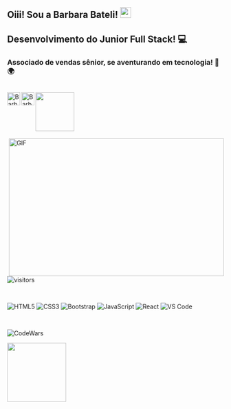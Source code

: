 ## Oiii! Sou a Barbara Bateli! <img src = "https://media.giphy.com/media/hvRJCLFzcasrR4ia7z/giphy.gif" width = "25px">

## Desenvolvimento do Junior Full Stack! 💻

### Associado de vendas sênior, se aventurando em tecnologia! 📱 🌍

<div style = "display: inline_block"> <br>
<a target="_blank" href="[mailto:barbarabateli@gmail.com]"> <img src = "https://img.shields.io/badge/-Gmail-D14836?style=for-the-badge&logo=Gmail&logoColor = white " width = "90px"> </img> </a> 
 
<a href="https://www.linkedin.com/in/barbara-bateli-claro-alves/">
  <img align = "left" alt = "Barbara's LinkedIN" width = "30px" src = "https://raw.githubusercontent.com/peterthehan/peterthehan/master/assets/linkedin.svg" />
</a>

<a href="[https://twitter.com/](https://twitter.com/BarbaraBateli)">
<img align = "left" alt = "Barbara Bateli | Twitter" width = "30px" src = "https://raw.githubusercontent.com/peterthehan/peterthehan/master/assets/twitter.svg"/>
</a>
</div>
</br>

<div>
<img align = "right" alt = "GIF" src= "https://encrypted-tbn0.gstatic.com/images?q=tbn:ANd9GcSIZ5wCYtlk5Vbo0_vSqfEfiM__pnJ0aBe_Og&usqp=CAU" width =
"500" height = "320" / >
</div>


![visitors](https://visitor-badge.glitch.me/badge?page_id=BarbaraBateli.visitor-badge) 
 


<div style = "display: inline_block"> <br>

![HTML5](https://img.shields.io/badge/-HTML5-E34F26?style=flat&logo=html5&logoColor=white)
![CSS3](https://img.shields.io/badge/-CSS3-1572B6?style=flat&logo=css3)
![Bootstrap](https://img.shields.io/badge/-Bootstrap-563D7C?style=flat&logo=bootstrap)
![JavaScript](https://img.shields.io/badge/-JavaScript-black?style=flat&logo=javascript)
![React](https://img.shields.io/badge/-React-%23282C34?style=flat-square&logo=react)
![VS Code](https://img.shields.io/badge/-VSCode-%23007ACC?style=flat-square&logo=visual-studio-code)

</div>
</br>

![CodeWars](https://www.codewars.com/users/BarbaraBateli/badges/small)



<div>
<img height = "137px" src = "https://github-readme-stats.vercel.app/api?username=BarbaraBateli&hide_title=true&hide_border=true&show_icons = true & include_all_commits = true & count_private = true & line_height = 21 & text_color = 000 & icon_color = 000 & bg_color = 0, ea6161, ffc64d, fffc4d, 52fa5a & theme = greywhite "/> <! - wi * quL3fcV =" altura / 137 /github-readme-stats.vercel.app/api/top-langs/?username=BarbaraBateli&hide=html&hide_title=true&hide_border=true&layout=compact&langs_count=6&exclude_repo=comp426,Redventures-Movie-text2&dficon= c64dff & theme = graywhite "/> </div>
